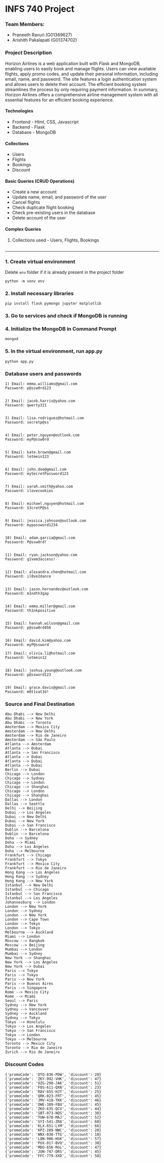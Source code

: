 # INFS 740 Project

### Team Members:
* Praneeth Ravuri (G01369627)
* Arishith Pakalapati (G01374702)


### Project Description

Horizon Airlines is a web application built with Flask and MongoDB, enabling users to easily book and manage flights. Users can view available flights, apply promo codes, and update their personal information, including email, name, and password. The site features a login authentication system and allows users to delete their account. The efficient booking system streamlines the process by only requiring payment information. In summary, Horizon Airlines offers a comprehensive airline management system with all essential features for an efficient booking experience.

#### Technologies
* Frontend - Html, CSS, Javascript
* Backend - Flask
* Database - MongoDB

#### Collections
* Users
* Flights
* Bookings
* Discount

#### Basic Queries (CRUD Operations)
* Create a new account
* Update name, email, and password of the user
* Cancel flights
* Check duplicate flight booking
* Check pre-existing users in the database
* Delete account of the user

#### Complex Queries
1. Collections used - Users, Flights, Bookings


<p style="align-items: center;">
    <img src="./documentation_images/complex_query_1.png" alt="">
</p>

<hr>

### 1. Create virtual environment

Delete ```env``` folder if it is already present in the project folder

```python -m venv env```

### 2. Install necessary libraries

```pip install flask pymongo jupyter matplotlib```

### 3. Go to services and check if MongoDB is running

### 4. Initialize the MongoDB in Command Prompt

```mongod```

### 5. In the virtual environment, run app.py

```python app.py```


### Database users and passwords
```
1) Email: emma.williams@gmail.com
Password: p@ssw0rd123


2) Email: jacob.harris@yahoo.com    
Password: qwerty321


3) Email: lisa.rodriguez@hotmail.com
Password: secretp@ss


4) Email: peter.nguyen@outlook.com  
Password: myP@ssw0rd


5) Email: kate.brown@gmail.com      
Password: letmein123


6) Email: john.doe@gmail.com
Password: mySecretPassword123


7) Email: sarah.smith@yahoo.com
Password: ilovecookies


8) Email: michael.nguyen@hotmail.com
Password: S3cretP@ss


9) Email: jessica.johnson@outlook.com
Password: mypassword1234


10) Email: adam.garcia@gmail.com
Password: P@ssw0rd!


11) Email: ryan.jackson@yahoo.com
Password: g1vem3access!


12) Email: alexandra.chen@hotmail.com
Password: il0ve2dance


13) Email: jason.hernandez@outlook.com
Password: m1ndth3gap


14) Email: emma.miller@gmail.com
Password: th1nkpositive


15) Email: hannah.wilson@gmail.com
Password: p@ssw0rd456


16) Email: david.kim@yahoo.com
Password: myP@ssword

17) Email: olivia.li@hotmail.com
Password: letmein12


18) Email: joshua.young@outlook.com
Password: p@ssword123


19) Email: grace.davis@gmail.com
Password: m0t1vat3d!
```

### Source and Final Destination

```
Abu Dhabi --> New Delhi
Abu Dhabi --> New York
Abu Dhabi --> Toronto
Amsterdam --> Mexico City
Amsterdam --> New Delhi
Amsterdam --> Rio de Janeiro
Amsterdam --> São Paulo
Atlanta --> Amsterdam
Atlanta --> Dubai
Atlanta --> San Francisco
Atlanta --> Dubai
Atlanta --> Dubai
Atlanta --> Dubai
Berlin --> Dubai
Chicago --> London
Chicago --> Sydney
Chicago --> London
Chicago --> Shanghai
Chicago --> London
Chicago --> Shanghai
Dallas --> London
Dallas --> Seattle
Delhi --> Beijing
Dubai --> Los Angeles
Dubai --> New Delhi
Dubai --> New York
Dubai --> San Francisco
Dublin --> Barcelona
Dublin --> Barcelona
Doha --> Sydney
Doha --> Miami
Doha --> Los Angeles
Doha --> Melbourne
Frankfurt --> Chicago
Frankfurt --> Tokyo
Frankfurt --> Mexico City
Frankfurt --> Rio de Janeiro
Hong Kong --> Los Angeles
Hong Kong --> Sydney
Hong Kong --> New York
Istanbul --> New Delhi
Istanbul --> Chicago
Istanbul --> San Francisco
Istanbul --> Los Angeles
Johannesburg --> London
London --> New York
London --> Sydney
London --> New York
London --> Cape Town
London --> Tokyo
London --> Tokyo
Melbourne --> Auckland
Miami --> London
Moscow --> Bangkok
Moscow --> Beijing
Mumbai --> London
Mumbai --> Sydney
New York --> Shanghai
New York --> Los Angeles
New York --> Dubai
Paris --> Tokyo
Paris --> Tokyo
Paris --> New York
Paris --> Buenos Aires
Paris --> Singapore
Rome --> Mexico City
Rome --> Miami
Seoul --> Paris
Sydney --> New York
Sydney --> Vancouver
Sydney --> Auckland
Sydney --> Tokyo
Tokyo --> Honolulu
Tokyo --> Los Angeles
Tokyo --> San Francisco
Tokyo --> London
Tokyo --> Melbourne
Toronto --> Mexico City
Toronto --> Rio de Janeiro
Zurich --> Rio de Janeiro

```

### Discount Codes

```
{'promoCode': 'DTO-036-PDW', 'discount': 20}
{'promoCode': 'ZKY-992-VHK', 'discount': 47}
{'promoCode': 'OZG-298-JAK', 'discount': 51}
{'promoCode': 'FOS-611-QXN', 'discount': 23}
{'promoCode': 'RAV-655-HJY', 'discount': 25}
{'promoCode': 'QRK-023-FRT', 'discount': 45}
{'promoCode': 'JMV-410-TKK', 'discount': 46}
{'promoCode': 'OWE-389-FBU', 'discount': 45}
{'promoCode': 'ZKO-635-QCV', 'discount': 44}
{'promoCode': 'SBT-073-NQS', 'discount': 38}
{'promoCode': 'TUW-670-MAJ', 'discount': 52}
{'promoCode': 'SYI-541-ZRA', 'discount': 60}
{'promoCode': 'KLX-651-LYM', 'discount': 66}
{'promoCode': 'KPZ-289-NWC', 'discount': 20}
{'promoCode': 'WNX-038-TTG', 'discount': 10}
{'promoCode': 'LQN-986-HSK', 'discount': 57}
{'promoCode': 'PUX-017-BVO', 'discount': 30}
{'promoCode': 'MDO-656-RGL', 'discount': 47}
{'promoCode': 'JUN-747-DRS', 'discount': 45}
{'promoCode': 'FFC-779-XXD', 'discount': 50}
```